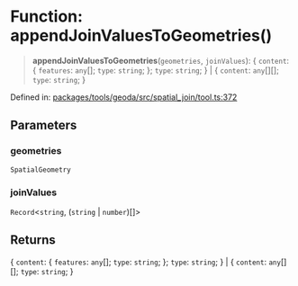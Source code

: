 # Function: appendJoinValuesToGeometries()

> **appendJoinValuesToGeometries**(`geometries`, `joinValues`): \{ `content`: \{ `features`: `any`[]; `type`: `string`; \}; `type`: `string`; \} \| \{ `content`: `any`[][]; `type`: `string`; \}

Defined in: [packages/tools/geoda/src/spatial\_join/tool.ts:372](https://github.com/GeoDaCenter/openassistant/blob/0f7bf760e453a1735df9463dc799b04ee2f630fd/packages/tools/geoda/src/spatial_join/tool.ts#L372)

## Parameters

### geometries

`SpatialGeometry`

### joinValues

`Record`\<`string`, (`string` \| `number`)[]\>

## Returns

\{ `content`: \{ `features`: `any`[]; `type`: `string`; \}; `type`: `string`; \} \| \{ `content`: `any`[][]; `type`: `string`; \}
